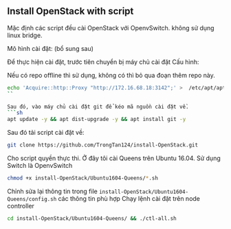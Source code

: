 ## Install OpenStack with script

Mặc định các script đều cài OpenStack với OpenvSwitch. không sử dụng linux bridge.

Mô hình cài đặt: (bổ sung sau)

Để thực hiện cài đặt, trước tiên chuyển bị máy chủ cài đặt
Cấu hình:

Nếu có repo offline thì sử dụng, không có thì bỏ qua đoạn thêm repo này.
```sh
echo 'Acquire::http::Proxy "http://172.16.68.18:3142";' >  /etc/apt/apt.conf
``

Sau đó, vào máy chủ cài đặt git để kéo mã nguồn cài đặt về.
```sh
apt update -y && apt dist-upgrade -y && apt install git -y
```

Sau đó tải script cài đặt về:
```sh
git clone https://github.com/TrongTan124/install-OpenStack.git
```

Cho script quyền thực thi. Ở đây tôi cài Queens trên Ubuntu 16.04. Sử dụng Switch là OpenvSwitch
```sh
chmod +x install-OpenStack/Ubuntu1604-Queens/*.sh
```

Chỉnh sửa lại thông tin trong file `install-OpenStack/Ubuntu1604-Queens/config.sh` các thông tin phù hợp
Chạy lệnh cài đặt trên node controller
```sh
cd install-OpenStack/Ubuntu1604-Queens/ && ./ctl-all.sh
```
